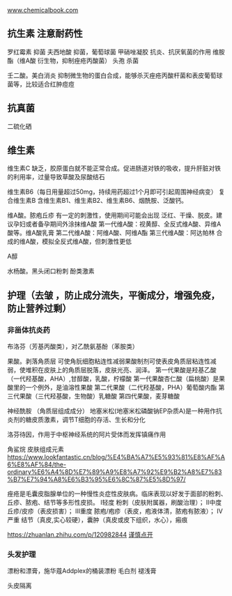 www.chemicalbook.com

## 抗生素 注意耐药性
罗红霉素 抑菌
夫西地酸 抑菌，葡萄球菌
甲硝唑凝胶  抗炎、抗厌氧菌的作用
维胺酯（维A酸 衍生物，抑制痤疮丙酸菌）
头孢 杀菌

壬二酸。美白消炎
    抑制微生物的蛋白合成，能够杀灭痤疮丙酸杆菌和表皮葡萄球菌等，比较适合红肿痘痘

## 抗真菌
二硫化硒

## 维生素
维生素C
    缺乏，胶原蛋白就不能正常合成。促进肠道对铁的吸收，提升肝脏对铁的利用率，过量导致草酸及尿酸结石

维生素B6（每日用量超过50mg，持续用药超过1个月即可引起周围神经病变）
复合维生素B
    含维生素B1、维生素B2、维生素B6、烟酰胺、泛酸钙。

维A酸。脓疱丘疹
    有一定的刺激性，使用期间可能会出现 泛红、干燥、脱皮。建议孕妇或者备孕期间外涂抹维A酸
    第一代维A酸：视黄醇、全反式维A酸、异维A酸等。维A酸乳膏
    第二代维A酸：阿维A酸、阿维A酯
    第三代维A酸：阿达帕林
        合成的维A酸，模拟全反式维A酸，但刺激性更低

A醇

水杨酸。黑头闭口粉刺
    酚类激素
## 护理（去皱 ，防止成分流失，平衡成分，增强免疫，防止营养过剩）

### 非甾体抗炎药
布洛芬（芳基丙酸类），对乙酰氨基酚（苯胺类）

果酸。剥落角质层
    可使角朊细胞粘连性减弱果酸制剂可使表皮角质层粘连性减弱，使堆积在皮肤上的角质层脱落，皮肤光亮、润泽。
    第一代果酸是羟基乙酸（一代羟基酸，AHA）,甘醇酸，乳酸，柠檬酸
    第一代果酸杏仁酸（扁桃酸）是果酸里的一个例外，是油溶性果酸
    第二代果酸（二代羟基酸，PHA）葡萄酸内酯
    第三代果酸（三代羟基酸，生物酸）乳糖酸
    第四代果酸，麦芽糖酸

神经酰胺 （角质层组成成分）
地塞米松(地塞米松磷酸钠EP杂质A)是一种用作抗炎剂的糖皮质激素，调节T细胞的存活、生长和分化

洛芬待因，作用于中枢神经系统的阿片受体而发挥镇痛作用

角鲨烷
    皮肤组成元素
    https://www.lookfantastic.cn/blog/%E4%BA%A7%E5%93%81%E8%AF%A6%E8%AF%84/the-ordinary%E6%A4%8D%E7%89%A9%E8%A7%92%E9%B2%A8%E7%83%B7%E7%94%A8%E6%B3%95%E6%8C%87%E5%8D%97/


痤疮是毛囊皮脂腺单位的一种慢性炎症性皮肤病。临床表现以好发于面部的粉刺、丘疹、脓疱、结节等多形性皮损。
I轻度 粉刺（皮肤附属器，刷酸治理）；
II中度 丘疹/皮疹（表皮损害）；
III重度 脓疱/疱疹（表皮，疱液体清，脓疱有脓液）； 
IV严重  结节（真皮,实心较硬），囊肿（真皮或皮下组织，水心），瘢痕

https://zhuanlan.zhihu.com/p/120982844
[谨慎点开](https://www.sohu.com/a/157873025_377328)
### 头发护理
漂粉和漂膏，施华蔻Addplex的桶装漂粉
毛白剂
褪浅膏

头皮隔离